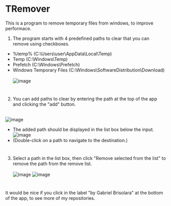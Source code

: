# TRemover
This is a program to remove temporary files from windows, to improve performace.

1. The program starts with 4 predefined paths to clear that you can remove using checkboxes.

  - %temp% (C:\Users\user\AppData\Local\Temp)
  - Temp (C:\Windows\Temp)
  - Prefetch (C:\Windows\Prefetch)
  - Windows Temporary Files (C:\Windows\SoftwareDistribution\Download)<br><br>
    ![image](https://github.com/brisolarag/TRemover/assets/126127487/26f3b0a4-e4a4-4b79-8776-f6a3d88a8364)
    
#

2. You can add paths to clear by entering the path at the top of the app and clicking the "add" button.<br><br>

  ![image](https://github.com/brisolarag/TRemover/assets/126127487/18c9efab-335b-4cdb-90ac-aa115f6c2195)
  

  - The added path should be displayed in the list box below the input.<br>
  ![image](https://github.com/brisolarag/TRemover/assets/126127487/f92c802f-b1b4-495d-abd0-46622b271669)
  - (Double-click on a path to navigate to the destination.)

#

3. Select a path in the list box, then click "Remove selected from the list" to remove the path from the remove list.<br><br>
![image](https://github.com/brisolarag/TRemover/assets/126127487/79a5f5b9-589b-49f4-ba95-a82b9fa5b775)
![image](https://github.com/brisolarag/TRemover/assets/126127487/ebc11f1c-d523-496f-b7a0-6eb2bf189e75)

#

It would be nice if you click in the label "by Gabriel Brisolara" at the bottom of the app, to see more of my repositories.

